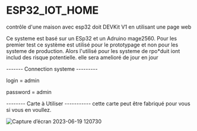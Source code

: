 # ESP32_IOT_HOME

contrôle d'une maison avec esp32 doit DEVKit V1 en utilisant une page web 

Ce systeme est basé sur un ESp32 et un Adruino mage2560. Pour les premier test ce système est utilisé pour le prototypage et non pour les systeme de production. 
Alors l'utilisé pour les systeme de rpo*duit iont includ des risque potentielle. elle sera amelioré de jour en jour 


  ------- Connection systeme ---------

login    = admin

password = admin


-------- Carte à Utiliser -----------
cette carte peut être fabriqué pour vous si vous en voullez. 


![Capture d’écran 2023-06-19 120730](https://github.com/MarcYoba/ESP32_IOT_HOME/assets/120997273/27d11cab-f0a4-4c86-a8b7-58ea83e71a36)





